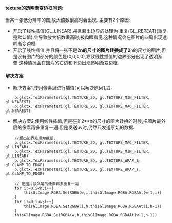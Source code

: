 #### texture的透明渐变边框问题:
当某一张低分辨率的图,放大倍数很高时会出现.
主要有2个原因:
* 开启了线性插值(GL_LINEAR),并且超出边界的处理为 重复(GL_REPEAT)(重复是默认值),会导致放大倍数很高时,被肉眼看见.这种情况会在图片的四周出现透明渐变边框.
* 开启了线性插值,并且将一张不是2**n的尺寸的图片转换成了2**n的尺寸的图片,但是没有图片的部分的颜色是(0,0,0,0),导致线性插值的边界部分出现了透明渐变.这种情况会在图片的右边和下边出现透明渐变边框.

#### 解决方案
* 解决方案1,使用像素风进行插值(可以解决原因1,2):
```
	p.glctx.TexParameteri(gl.TEXTURE_2D, gl.TEXTURE_MIN_FILTER, gl.NEAREST)
	p.glctx.TexParameteri(gl.TEXTURE_2D, gl.TEXTURE_MAG_FILTER, gl.NEAREST)
```

* 解决方案2,使用线性插值,但是在非2**n的尺寸的图片转换的时候,把图片最外层的像素再多重复一遍.但是发送uv时,仍然只发送原始的数据.
```
	//超出边界处理为截断.
	p.glctx.TexParameteri(gl.TEXTURE_2D, gl.TEXTURE_MAG_FILTER, gl.LINEAR)
	p.glctx.TexParameteri(gl.TEXTURE_2D, gl.TEXTURE_MIN_FILTER, gl.LINEAR)
	p.glctx.TexParameteri(gl.TEXTURE_2D, gl.TEXTURE_WRAP_S, gl.CLAMP_TO_EDGE)
	p.glctx.TexParameteri(gl.TEXTURE_2D, gl.TEXTURE_WRAP_T, gl.CLAMP_TO_EDGE)

	// 把图片最外层的像素再多重复一遍.
	for i:=0;i<h;i++{
		thisGlImage.RGBA.SetRGBA(w,i,thisGlImage.RGBA.RGBAAt(w-1,i))
	}
	for i:=0;i<w;i++{
		thisGlImage.RGBA.SetRGBA(i,h,thisGlImage.RGBA.RGBAAt(i,h-1))
	}
	thisGlImage.RGBA.SetRGBA(w,h,thisGlImage.RGBA.RGBAAt(w-1,h-1))
```